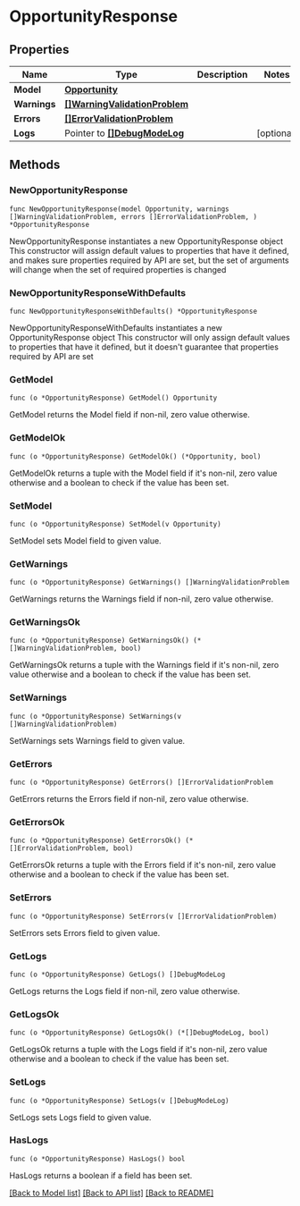 # OpportunityResponse

## Properties

Name | Type | Description | Notes
------------ | ------------- | ------------- | -------------
**Model** | [**Opportunity**](Opportunity.md) |  | 
**Warnings** | [**[]WarningValidationProblem**](WarningValidationProblem.md) |  | 
**Errors** | [**[]ErrorValidationProblem**](ErrorValidationProblem.md) |  | 
**Logs** | Pointer to [**[]DebugModeLog**](DebugModeLog.md) |  | [optional] 

## Methods

### NewOpportunityResponse

`func NewOpportunityResponse(model Opportunity, warnings []WarningValidationProblem, errors []ErrorValidationProblem, ) *OpportunityResponse`

NewOpportunityResponse instantiates a new OpportunityResponse object
This constructor will assign default values to properties that have it defined,
and makes sure properties required by API are set, but the set of arguments
will change when the set of required properties is changed

### NewOpportunityResponseWithDefaults

`func NewOpportunityResponseWithDefaults() *OpportunityResponse`

NewOpportunityResponseWithDefaults instantiates a new OpportunityResponse object
This constructor will only assign default values to properties that have it defined,
but it doesn't guarantee that properties required by API are set

### GetModel

`func (o *OpportunityResponse) GetModel() Opportunity`

GetModel returns the Model field if non-nil, zero value otherwise.

### GetModelOk

`func (o *OpportunityResponse) GetModelOk() (*Opportunity, bool)`

GetModelOk returns a tuple with the Model field if it's non-nil, zero value otherwise
and a boolean to check if the value has been set.

### SetModel

`func (o *OpportunityResponse) SetModel(v Opportunity)`

SetModel sets Model field to given value.


### GetWarnings

`func (o *OpportunityResponse) GetWarnings() []WarningValidationProblem`

GetWarnings returns the Warnings field if non-nil, zero value otherwise.

### GetWarningsOk

`func (o *OpportunityResponse) GetWarningsOk() (*[]WarningValidationProblem, bool)`

GetWarningsOk returns a tuple with the Warnings field if it's non-nil, zero value otherwise
and a boolean to check if the value has been set.

### SetWarnings

`func (o *OpportunityResponse) SetWarnings(v []WarningValidationProblem)`

SetWarnings sets Warnings field to given value.


### GetErrors

`func (o *OpportunityResponse) GetErrors() []ErrorValidationProblem`

GetErrors returns the Errors field if non-nil, zero value otherwise.

### GetErrorsOk

`func (o *OpportunityResponse) GetErrorsOk() (*[]ErrorValidationProblem, bool)`

GetErrorsOk returns a tuple with the Errors field if it's non-nil, zero value otherwise
and a boolean to check if the value has been set.

### SetErrors

`func (o *OpportunityResponse) SetErrors(v []ErrorValidationProblem)`

SetErrors sets Errors field to given value.


### GetLogs

`func (o *OpportunityResponse) GetLogs() []DebugModeLog`

GetLogs returns the Logs field if non-nil, zero value otherwise.

### GetLogsOk

`func (o *OpportunityResponse) GetLogsOk() (*[]DebugModeLog, bool)`

GetLogsOk returns a tuple with the Logs field if it's non-nil, zero value otherwise
and a boolean to check if the value has been set.

### SetLogs

`func (o *OpportunityResponse) SetLogs(v []DebugModeLog)`

SetLogs sets Logs field to given value.

### HasLogs

`func (o *OpportunityResponse) HasLogs() bool`

HasLogs returns a boolean if a field has been set.


[[Back to Model list]](../README.md#documentation-for-models) [[Back to API list]](../README.md#documentation-for-api-endpoints) [[Back to README]](../README.md)


